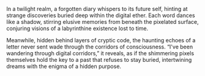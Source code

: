 In a twilight realm, a forgotten diary whispers to its future self, hinting at strange discoveries buried deep within the digital ether. Each word dances like a shadow, stirring elusive memories from beneath the pixelated surface, conjuring visions of a labyrinthine existence lost to time.

Meanwhile, hidden behind layers of cryptic code, the haunting echoes of a letter never sent wade through the corridors of consciousness. “I've been wandering through digital corridors,” it reveals, as if the shimmering pixels themselves hold the key to a past that refuses to stay buried, intertwining dreams with the enigma of a hidden purpose.